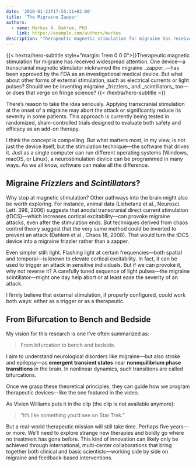 ```yaml
---
date: '2010-01-21T17:55:11+02:00'
title: 'The Migraine Zapper'
authors:
  - name: Markus A. Dahlem, PhD
    link: https://example.com/authors/markus
description: "Therapeutic magnetic stimulation for migraine has received widespread attention. One device—a transcranial magnetic stimulator nicknamed the migraine zapper—has been approved by the FDA as an investigational medical device. "
---
```


<div class="hx-mb-12">
{{< hextra/hero-subtitle style="margin: 1rem 0 0 0">}}Therapeutic magnetic stimulation for migraine has received widespread attention. One device—a transcranial magnetic stimulator nicknamed the migraine _zapper_—has been approved by the FDA as an investigational medical device. But what about other forms of external stimulation, such as electrical currents or light pulses? Should we be inventing migraine _frizzlers_ and _scintillators_ too—or does that verge on fringe science?
    {{< /hextra/hero-subtitle >}}
</div>



There’s reason to take the idea seriously. Applying transcranial stimulation at the onset of a migraine may abort the attack or significantly reduce its severity in some patients. This approach is currently being tested in randomized, sham-controlled trials designed to evaluate both safety and efficacy as an add-on therapy.

I think the concept is compelling. But what matters most, in my view, is not just the device itself, but the stimulation technique—the software that drives it. Just as a single computer can run different operating systems (Windows, macOS, or Linux), a neurostimulation device can be programmed in many ways. As we all know, software can make all the difference.

## Migraine _Frizzlers_ and _Scintillators_?
Why stop at magnetic stimulation? Other pathways into the brain might also be worth exploring. For instance, animal data (Liebetanz et al., Neurosci. Lett. 398, 2006) suggests that anodal transcranial direct current stimulation (tDCS)—which increases cortical excitability—can provoke migraine attacks, even after the stimulation ends. But techniques derived from chaos control theory suggest that the very same method could be inverted to prevent an attack (Dahlem et al., Chaos 18, 2008). That would turn the tDCS device into a migraine frizzler rather than a zapper.

Even simpler still: light. Flashing light at certain frequencies—both spatial and temporal—is known to elevate cortical excitability. In fact, it can be used to trigger an attack in sensitive individuals. But if we can provoke it, why not reverse it? A carefully tuned sequence of light pulses—the migraine scintillator—might one day help abort or at least ease the severity of an attack.

I firmly believe that external stimulation, if properly configured, could work both ways: either as a trigger or as a therapeutic.

## From Bifurcation to Bench and Bedside
My vision for this research is one I’ve often summarized as:

> From bifurcation to bench and bedside.

I aim to understand neurological disorders like migraine—but also stroke and epilepsy—as **emergent transient states** near **nonequilibrium phase transitions** in the brain. In nonlinear dynamics, such transitions are called bifurcations.

Once we grasp these theoretical principles, they can guide how we program therapeutic devices—like the one featured in the video.

As Vivien Williams puts it in the clip (the clip is not available anymore):

> “It’s like something you’d see on Star Trek.”

But a real-world therapeutic mission will still take time. Perhaps five years—or more. We’ll need to explore strange new therapies and boldly go where no treatment has gone before. This kind of innovation can likely only be achieved through international, multi-center collaborations that bring together both clinical and basic scientists—working side by side on migraine and feedback-based interventions.
